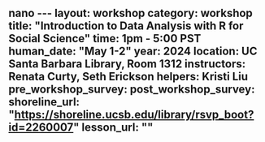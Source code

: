 nano ---
layout: workshop
category: workshop
title: "Introduction to Data Analysis with R for Social Science"
time: 1pm - 5:00 PST
human_date: "May 1-2"
year: 2024
location: UC Santa Barbara Library, Room 1312
instructors: Renata Curty, Seth Erickson
helpers: Kristi Liu
pre_workshop_survey: 
post_workshop_survey: 
shoreline_url: "https://shoreline.ucsb.edu/library/rsvp_boot?id=2260007"
lesson_url: ""
---
